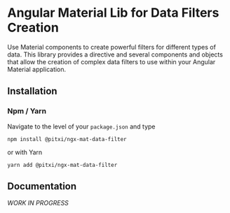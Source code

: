 # Angular Material Lib for Data Filters Creation

Use Material components to create powerful filters for different types of data.
This library provides a directive and several components and objects that allow the creation of complex data filters to use within your Angular Material application.

## Installation

### Npm / Yarn

Navigate to the level of your `package.json` and type
```shell
npm install @pitxi/ngx-mat-data-filter
```

or with Yarn

```shell
yarn add @pitxi/ngx-mat-data-filter
```

## Documentation

_WORK IN PROGRESS_
